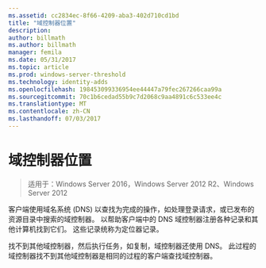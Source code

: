 ```yaml
---
ms.assetid: cc2834ec-8f66-4209-aba3-402d710cd1bd
title: "域控制器位置"
description: 
author: billmath
ms.author: billmath
manager: femila
ms.date: 05/31/2017
ms.topic: article
ms.prod: windows-server-threshold
ms.technology: identity-adds
ms.openlocfilehash: 198453099336954ee44447a79fec267266caa99a
ms.sourcegitcommit: 70c1b6cedad55b9c7d2068c9aa4891c6c533ee4c
ms.translationtype: MT
ms.contentlocale: zh-CN
ms.lasthandoff: 07/03/2017
---
```

# <a name="domain-controller-location"></a>域控制器位置

>适用于：Windows Server 2016，Windows Server 2012 R2、Windows Server 2012

客户端使用域名系统 (DNS) 以查找为完成的操作，如处理登录请求，或已发布的资源目录中搜索的域控制器。 以帮助客户端中的 DNS 域控制器注册各种记录和其他计算机找到它们。 这些记录统称为定位器记录。  
  
找不到其他域控制器，然后执行任务，如复制，域控制器还使用 DNS。 此过程的域控制器找不到其他域控制器是相同的过程的客户端查找域控制器。  
  


